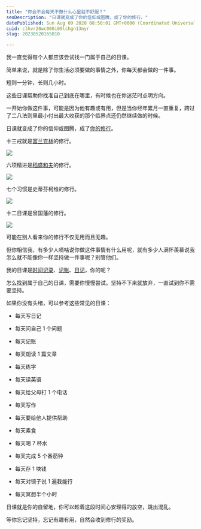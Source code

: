 ```yaml
---
title: "你会不会每天不做什么心里就不舒服？"
seoDescription: "日课就变成了你的信仰或图腾，成了你的修行。"
datePublished: Sun Aug 09 2020 08:50:01 GMT+0000 (Coordinated Universal Time)
cuid: clhvr20wc000i09lchgn13myr
slug: 20230520165010

---
```


我一直觉得每个人都应该尝试找一门属于自己的日课。

简单来说，就是除了你生活必须要做的事情之外，你每天都会做的一件事。

短则一分钟，长则几小时。

这些日课帮助你找准自己到底在哪里，有时候也在你迷茫时点明方向。

一开始你做这件事，可能是因为他有趣或有用，但是当你经年累月一直重复，跨过了二八法则里最小付出最大收获的那个临界点还仍然继续做的时候。

日课就变成了你的信仰或图腾，成了[你的修行](http://mp.weixin.qq.com/s?__biz=MzI3MzU5MDA1OQ==&mid=2247485721&idx=1&sn=84fe1ab447edf09574c15e05f76e3435&chksm=eb21bb5ddc56324b4e9f86f0497e3f9850f2ff18c0e396495157ba67ebf1315f620f8ae68317&scene=21#wechat_redirect)。

十三戒就是[富兰克林](http://mp.weixin.qq.com/s?__biz=MzI3MzU5MDA1OQ==&mid=2247485266&idx=1&sn=606f516d53dd320566e84e535bce9085&chksm=eb21b516dc563c00874c9a0bc27d2c7454edeb7643b22e3c803104bdd74b2342a72dfaacbf0e&scene=21#wechat_redirect)的修行。

![](url)

六项精进是[稻盛和夫](http://mp.weixin.qq.com/s?__biz=MzI3MzU5MDA1OQ==&mid=2247485139&idx=1&sn=3e971344390d8c61fdc5556625105e62&chksm=eb21b497dc563d8161cfb2da5e524997b3f1402691846b1bf4df6fb8a014b9383d9df04cde92&scene=21#wechat_redirect)的修行。

![](url)

七个习惯是史蒂芬柯维的修行。

![](url)

十二日课是曾国藩的修行。

![](url)

可能在别人看来你的修行不仅无用而且无趣。

但你相信我，有多少人嘀咕说你做这件事情有什么用呢，就有多少人满怀羡慕说我怎么就不能像你一样坚持做一件事呢？别管他们。

我的日课是[时间记录](http://mp.weixin.qq.com/s?__biz=MzI3MzU5MDA1OQ==&mid=2247484873&idx=1&sn=b45dd7055fced2c82fbd73482814f94f&chksm=eb21b78ddc563e9b9566f248e8ddc8b665ff5eee22aac28a41a9d6b32f4e78a8a9a2d982ac78&scene=21#wechat_redirect)、[记账](https://mp.weixin.qq.com/s?__biz=MjM5MzA3MjI2NQ==&mid=2650620494&idx=2&sn=ff678367cb921d55f00e60946f656aec&scene=21#wechat_redirect)、[日记](http://mp.weixin.qq.com/s?__biz=MzI3MzU5MDA1OQ==&mid=2247484707&idx=1&sn=a50c52b3da316a7174adc96b0941d15f&chksm=eb21b767dc563e711ea70c56fd310a1da3b781749062cd32b44f1cf70f060bd02d9869abd98e&scene=21#wechat_redirect)，你的呢？

怎么找到属于自己的日课，需要你慢慢尝试。坚持不下来就放弃，一直试到你不需要坚持。

如果你没有头绪，可以参考这些常见的日课：

* 每天写日记
    
* 每天问自己 1 个问题
    

* 每天记账
    
* 每天朗读 1 篇文章
    
* 每天练字
    
* 每天读英语
    
* 每天给父母打 1 个电话
    
* 每天写作
    
* 每天要给他人提供帮助
    
* 每天素食
    
* 每天喝 7 杯水
    
* 每天完成 5 个番茄钟
    
* 每天存 1 块钱
    
* 每天对镜子说 1 遍我能行
    
* 每天冥想半个小时
    

日课就是你的自留地，你可以趁着这段时间心安理得的放空，跳出混乱。

等你忘记坚持，忘记有趣有用，自然会收到修行的奖励。